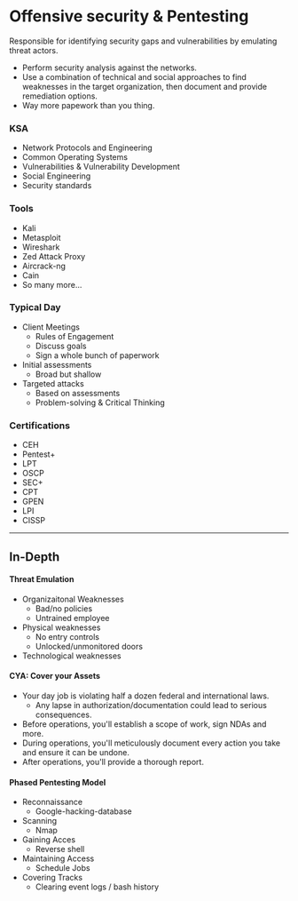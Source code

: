 # Offensive security & Pentesting

Responsible for identifying security gaps and vulnerabilities by emulating threat actors.
* Perform security analysis against the networks.
* Use a combination of technical and social approaches to find weaknesses in the target organization, then document and provide remediation options.
* Way more papework than you thing.

### KSA

* Network Protocols and Engineering
* Common Operating Systems
* Vulnerabilities & Vulnerability Development
* Social Engineering
* Security standards

### Tools

* Kali
* Metasploit
* Wireshark
* Zed Attack Proxy
* Aircrack-ng
* Cain
* So many more...

### Typical Day

* Client Meetings
    * Rules of Engagement
    * Discuss goals
    * Sign a whole bunch of paperwork
* Initial assessments
    * Broad but shallow
* Targeted attacks
    * Based on assessments
    * Problem-solving & Critical Thinking

### Certifications

* CEH
* Pentest+
* LPT
* OSCP
* SEC+
* CPT
* GPEN
* LPI
* CISSP

---

## In-Depth

#### Threat Emulation

* Organizaitonal Weaknesses
    * Bad/no policies
    * Untrained employee
* Physical weaknesses
    * No entry controls
    * Unlocked/unmonitored doors
* Technological weaknesses

#### CYA: Cover your Assets

* Your day job is violating half a dozen federal and international laws.
    * Any lapse in authorization/documentation could lead to serious consequences.
* Before operations, you'll establish a scope of work, sign NDAs and more.
* During operations, you'll meticulously document every action you take and ensure it can be undone.
* After operations, you'll provide a thorough report.

#### Phased Pentesting Model

* Reconnaissance
    * Google-hacking-database
* Scanning
    * Nmap
* Gaining Acces
    * Reverse shell
* Maintaining Access
    * Schedule Jobs
* Covering Tracks
    * Clearing event logs / bash history